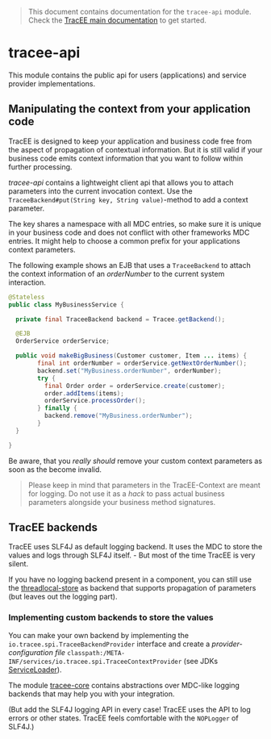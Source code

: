 > This document contains documentation for the `tracee-api` module. Check the [TracEE main documentation](/README.md) to get started.

# tracee-api

This module contains the public api for users (applications) and service provider implementations.

## Manipulating the context from your application code

TracEE is designed to keep your application and business code free from the aspect of propagation of contextual information.
But it is still valid if your business code emits context information that you want to follow within further processing.

_tracee-api_ contains a lightweight client api that allows you to attach parameters into the current invocation context.
Use the `TraceeBackend#put(String key, String value)`-method to add a context parameter.

The key shares a namespace with all MDC entries, so make sure it is unique in your business code and does not conflict
with other frameworks MDC entries. It might help to choose a common prefix for your applications context parameters.

The following example shows an EJB that uses a `TraceeBackend` to attach the context information of an _orderNumber_ to the current system
interaction.

```java
@Stateless
public class MyBusinessService {

  private final TraceeBackend backend = Tracee.getBackend();

  @EJB
  OrderService orderService;

  public void makeBigBusiness(Customer customer, Item ... items) {
		final int orderNumber = orderService.getNextOrderNumber();
		backend.set("MyBusiness.orderNumber", orderNumber);
		try {
		  final Order order = orderService.create(customer);
		  order.addItems(items);
		  orderService.processOrder();
		} finally {
		  backend.remove("MyBusiness.orderNumber");
		}
  }

}
```
Be aware, that you _really should_ remove your custom context parameters as soon as the become invalid.

> Please keep in mind that parameters in the TracEE-Context are meant for logging. Do not use it as a _hack_ to pass
> actual business parameters alongside your business method signatures.

## TracEE backends

TracEE uses SLF4J as default logging backend. It uses the MDC to store the values and logs through SLF4J itself. - But most of the time TracEE is very silent.

If you have no logging backend present in a component, you can still use the [threadlocal-store](/backend/threadlocal-store) as
backend that supports propagation of parameters (but leaves out the logging part).

### Implementing custom backends to store the values

You can make your own backend by implementing the `io.tracee.spi.TraceeBackendProvider` interface
and create a _provider-configuration file_ `classpath:/META-INF/services/io.tracee.spi.TraceeContextProvider`
(see JDKs [ServiceLoader](http://docs.oracle.com/javase/7/docs/api/java/util/ServiceLoader.html)).

The module [tracee-core](/core) contains abstractions over MDC-like logging backends that may help you with your integration.

(But add the SLF4J logging API in every case! TracEE uses the API to log errors or other states. TracEE feels comfortable with the `NOPLogger` of SLF4J.)
